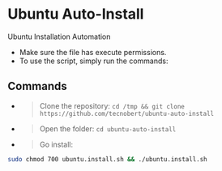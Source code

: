 # Ubuntu Auto-Install
Ubuntu Installation Automation

- Make sure the file has execute permissions.
- To use the script, simply run the commands:
## Commands
- > Clone the repository: `cd /tmp && git clone https://github.com/tecnobert/ubuntu-auto-install`

- > Open the folder: `cd ubuntu-auto-install` 

- > Go install: 
```sh
sudo chmod 700 ubuntu.install.sh && ./ubuntu.install.sh
```
